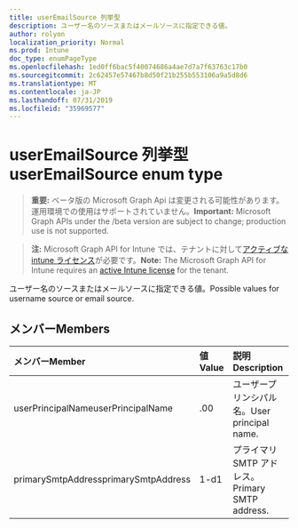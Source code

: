 ```yaml
---
title: userEmailSource 列挙型
description: ユーザー名のソースまたはメールソースに指定できる値。
author: rolyon
localization_priority: Normal
ms.prod: Intune
doc_type: enumPageType
ms.openlocfilehash: 1ed0ff6bac5f40074686a4ae7d7a7f63763c17b0
ms.sourcegitcommit: 2c62457e57467b8d50f21b255b553106a9a5d8d6
ms.translationtype: MT
ms.contentlocale: ja-JP
ms.lasthandoff: 07/31/2019
ms.locfileid: "35969577"
---
```

# <a name="useremailsource-enum-type"></a><span data-ttu-id="9b4f4-103">userEmailSource 列挙型</span><span class="sxs-lookup"><span data-stu-id="9b4f4-103">userEmailSource enum type</span></span>

> <span data-ttu-id="9b4f4-104">**重要:** ベータ版の Microsoft Graph Api は変更される可能性があります。運用環境での使用はサポートされていません。</span><span class="sxs-lookup"><span data-stu-id="9b4f4-104">**Important:** Microsoft Graph APIs under the /beta version are subject to change; production use is not supported.</span></span>

> <span data-ttu-id="9b4f4-105">**注:** Microsoft Graph API for Intune では、テナントに対して[アクティブな intune ライセンス](https://go.microsoft.com/fwlink/?linkid=839381)が必要です。</span><span class="sxs-lookup"><span data-stu-id="9b4f4-105">**Note:** The Microsoft Graph API for Intune requires an [active Intune license](https://go.microsoft.com/fwlink/?linkid=839381) for the tenant.</span></span>

<span data-ttu-id="9b4f4-106">ユーザー名のソースまたはメールソースに指定できる値。</span><span class="sxs-lookup"><span data-stu-id="9b4f4-106">Possible values for username source or email source.</span></span>

## <a name="members"></a><span data-ttu-id="9b4f4-107">メンバー</span><span class="sxs-lookup"><span data-stu-id="9b4f4-107">Members</span></span>
|<span data-ttu-id="9b4f4-108">メンバー</span><span class="sxs-lookup"><span data-stu-id="9b4f4-108">Member</span></span>|<span data-ttu-id="9b4f4-109">値</span><span class="sxs-lookup"><span data-stu-id="9b4f4-109">Value</span></span>|<span data-ttu-id="9b4f4-110">説明</span><span class="sxs-lookup"><span data-stu-id="9b4f4-110">Description</span></span>|
|:---|:---|:---|
|<span data-ttu-id="9b4f4-111">userPrincipalName</span><span class="sxs-lookup"><span data-stu-id="9b4f4-111">userPrincipalName</span></span>|<span data-ttu-id="9b4f4-112">.0</span><span class="sxs-lookup"><span data-stu-id="9b4f4-112">0</span></span>|<span data-ttu-id="9b4f4-113">ユーザープリンシパル名。</span><span class="sxs-lookup"><span data-stu-id="9b4f4-113">User principal name.</span></span>|
|<span data-ttu-id="9b4f4-114">primarySmtpAddress</span><span class="sxs-lookup"><span data-stu-id="9b4f4-114">primarySmtpAddress</span></span>|<span data-ttu-id="9b4f4-115">1-d</span><span class="sxs-lookup"><span data-stu-id="9b4f4-115">1</span></span>|<span data-ttu-id="9b4f4-116">プライマリ SMTP アドレス。</span><span class="sxs-lookup"><span data-stu-id="9b4f4-116">Primary SMTP address.</span></span>|





